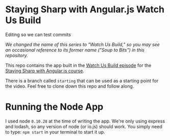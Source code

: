 # Staying Sharp with Angular.js Watch Us Build

Editing so we can test commits

*We changed the name of this series to "Watch Us Build," so you may see an occasional reference to its former name ("Soup to Bits") in this repository.*

This repo contains the app built in the [Watch Us Build episode](https://www.codeschool.com/screencasts/build-a-note-taking-app-with-angularjs) for the [Staying Sharp with Angular.js course](https://www.codeschool.com/courses/staying-sharp-with-angular-js).

There is a branch called `starting` that can be used as a starting point for the video. Feel free to clone down this repo and follow along.

# Running the Node App

I used node `0.10.28` at the time of writing the app. We're only using express and lodash, so any version of node (or io.js) should work. You simply need to type: `npm start` in your terminal to start it up.
